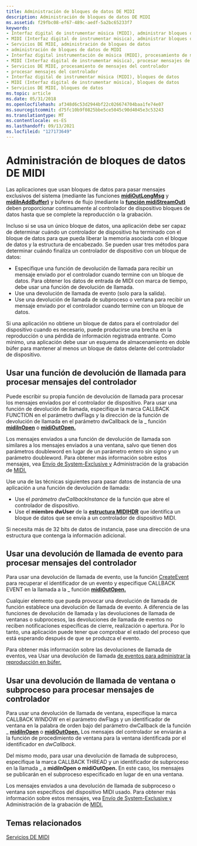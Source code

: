 ```yaml
---
title: Administración de bloques de datos DE MIDI
description: Administración de bloques de datos DE MIDI
ms.assetid: f29fbc08-ef67-489c-aedf-5a2bc65233f7
keywords:
- Interfaz digital de instrumentar música (MIDI), administrar bloques de datos
- MIDI (Interfaz digital de instrumentar música), administrar bloques de datos
- Servicios DE MIDI, administración de bloques de datos
- administración de bloques de datos de MIDI
- Interfaz digital instrumentación de música (MIDI), procesamiento de mensajes de controlador
- MIDI (Interfaz digital de instrumentar música), procesar mensajes de controlador
- Servicios DE MIDI, procesamiento de mensajes del controlador
- procesar mensajes del controlador
- Interfaz digital de instrumentar música (MIDI), bloques de datos
- MIDI (Interfaz digital de instrumentar música), bloques de datos
- Servicios DE MIDI, bloques de datos
ms.topic: article
ms.date: 05/31/2018
ms.openlocfilehash: af348d6c53d2944bf22c026674704baa1fe74e07
ms.sourcegitcommit: d75fc10b9f0825bbe5ce5045c90d4045e3c53243
ms.translationtype: MT
ms.contentlocale: es-ES
ms.lasthandoff: 09/13/2021
ms.locfileid: "127173649"
---
```

# <a name="managing-midi-data-blocks"></a>Administración de bloques de datos DE MIDI

Las aplicaciones que usan bloques de datos para pasar mensajes exclusivos del sistema (mediante las funciones [**midiOutLongMsg**](/windows/win32/api/mmeapi/nf-mmeapi-midioutlongmsg) y [**midiInAddBuffer)**](/windows/win32/api/mmeapi/nf-mmeapi-midiinaddbuffer) y búferes de flujo (mediante la [**función midiStreamOut)**](/windows/win32/api/mmeapi/nf-mmeapi-midistreamout) deben proporcionar continuamente al controlador de dispositivo bloques de datos hasta que se complete la reproducción o la grabación.

Incluso si se usa un único bloque de datos, una aplicación debe ser capaz de determinar cuándo un controlador de dispositivo ha terminado con el bloque de datos para que pueda liberar la memoria asociada con el bloque de datos y la estructura de encabezado. Se pueden usar tres métodos para determinar cuándo finaliza un controlador de dispositivo con un bloque de datos:

-   Especifique una función de devolución de llamada para recibir un mensaje enviado por el controlador cuando termine con un bloque de datos. Para obtener los datos de entrada de MIDI con marca de tiempo, debe usar una función de devolución de llamada.
-   Use una devolución de llamada de evento (solo para la salida).
-   Use una devolución de llamada de subproceso o ventana para recibir un mensaje enviado por el controlador cuando termine con un bloque de datos.

Si una aplicación no obtiene un bloque de datos para el controlador del dispositivo cuando es necesario, puede producirse una brecha en la reproducción o una pérdida de información registrada entrante. Como mínimo, una aplicación debe usar un esquema de almacenamiento en doble búfer para mantener al menos un bloque de datos delante del controlador de dispositivo.

## <a name="using-a-callback-function-to-process-driver-messages"></a>Usar una función de devolución de llamada para procesar mensajes del controlador

Puede escribir su propia función de devolución de llamada para procesar los mensajes enviados por el controlador de dispositivo. Para usar una función de devolución de llamada, especifique la marca CALLBACK FUNCTION en el parámetro dwFlags y la dirección de la función de devolución de llamada en el parámetro dwCallback de la \_ función [**midiInOpen**](/windows/win32/api/mmeapi/nf-mmeapi-midiinopen) o [**midiOutOpen.**](/windows/win32/api/mmeapi/nf-mmeapi-midioutopen)  

Los mensajes enviados a una función de devolución de llamada son similares a los mensajes enviados a una ventana, salvo que tienen dos parámetros doubleword en lugar de un parámetro entero sin signo y un parámetro doubleword. Para obtener más información sobre estos mensajes, vea [Envío de System-Exclusive y](sending-system-exclusive-messages.md) Administración de la grabación de [MIDI.](managing-midi-recording.md)

Use una de las técnicas siguientes para pasar datos de instancia de una aplicación a una función de devolución de llamada:

-   Use el *parámetro dwCallbackInstance* de la función que abre el controlador de dispositivo.
-   Use el **miembro dwUser** de la [**estructura MIDIHDR**](/windows/win32/api/mmeapi/ns-mmeapi-midihdr) que identifica un bloque de datos que se envía a un controlador de dispositivo MIDI.

Si necesita más de 32 bits de datos de instancia, pase una dirección de una estructura que contenga la información adicional.

## <a name="using-an-event-callback-to-process-driver-messages"></a>Usar una devolución de llamada de evento para procesar mensajes del controlador

Para usar una devolución de llamada de evento, use la función [CreateEvent](/windows/win32/api/synchapi/nf-synchapi-createeventa) para recuperar el identificador de un evento y especifique CALLBACK EVENT en la llamada a la \_ función [**midiOutOpen.**](/windows/win32/api/mmeapi/nf-mmeapi-midioutopen)

Cualquier elemento que pueda provocar una devolución de llamada de función establece una devolución de llamada de evento. A diferencia de las funciones de devolución de llamada y las devoluciones de llamada de ventanas o subprocesos, las devoluciones de llamada de eventos no reciben notificaciones específicas de cierre, realización o apertura. Por lo tanto, una aplicación puede tener que comprobar el estado del proceso que está esperando después de que se produzca el evento.

Para obtener más información sobre las devoluciones de llamada de eventos, vea Usar una devolución de llamada [de eventos para administrar la reproducción en búfer.](using-an-callback-to-manage-buffered-playback.md)

## <a name="using-a-window-or-thread-callback-to-process-driver-messages"></a>Usar una devolución de llamada de ventana o subproceso para procesar mensajes de controlador

Para usar una devolución de llamada de ventana, especifique la marca CALLBACK WINDOW en el parámetro dwFlags y un identificador de ventana en la palabra de orden bajo del parámetro dwCallback de la función \_ [**midiInOpen**](/windows/win32/api/mmeapi/nf-mmeapi-midiinopen) o [**midiOutOpen.**](/windows/win32/api/mmeapi/nf-mmeapi-midioutopen)   Los mensajes del controlador se enviarán a la función de procedimiento de ventana para la ventana identificada por el identificador en *dwCallback*.

Del mismo modo, para usar una devolución de llamada de subproceso, especifique la marca CALLBACK THREAD y un identificador de subproceso en la llamada \_ a **midiInOpen** **o midiOutOpen.** En este caso, los mensajes se publicarán en el subproceso especificado en lugar de en una ventana.

Los mensajes enviados a una devolución de llamada de subproceso o ventana son específicos del dispositivo MIDI usado. Para obtener más información sobre estos mensajes, vea [Envío de System-Exclusive y](sending-system-exclusive-messages.md) Administración de la grabación de [MIDI.](managing-midi-recording.md)

## <a name="related-topics"></a>Temas relacionados

<dl> <dt>

[Servicios DE MIDI](midi-services.md)
</dt> </dl>

 

 